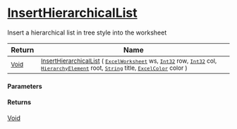 # [InsertHierarchicalList](./CellHandler--InsertHierarchicalList.md)

Insert a hierarchical list in tree style into the worksheet

| Return | Name | 
| --- | --- | 
| <sub>[Void](https://docs.microsoft.com/en-us/dotnet/api/System.Void)</sub> | <sub>[InsertHierarchicalList](./CellHandler--InsertHierarchicalList.md) ( [`ExcelWorksheet`](./CellHandler--InsertHierarchicalList.md) ws, [`Int32`](https://docs.microsoft.com/en-us/dotnet/api/System.Int32) row, [`Int32`](https://docs.microsoft.com/en-us/dotnet/api/System.Int32) col, [`HierarchyElement`](./../HierarchyElement.md) root, [`String`](https://docs.microsoft.com/en-us/dotnet/api/System.String) title, [`ExcelColor`](./../Palette/ExcelColor.md) color )</sub> | 


#### Parameters

#### Returns
[Void](https://docs.microsoft.com/en-us/dotnet/api/System.Void)<br>
